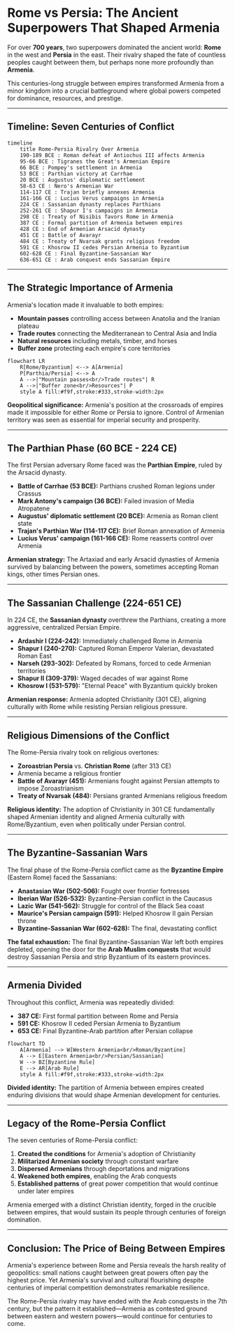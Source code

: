 # Rome vs Persia: The Ancient Superpowers That Shaped Armenia

For over **700 years**, two superpowers dominated the ancient world: **Rome** in the west and **Persia** in the east. Their rivalry shaped the fate of countless peoples caught between them, but perhaps none more profoundly than **Armenia**.

This centuries-long struggle between empires transformed Armenia from a minor kingdom into a crucial battleground where global powers competed for dominance, resources, and prestige.

------

## Timeline: Seven Centuries of Conflict

```mermaid
timeline
    title Rome-Persia Rivalry Over Armenia
    190-189 BCE : Roman defeat of Antiochus III affects Armenia
    95-66 BCE : Tigranes the Great's Armenian Empire
    66 BCE : Pompey's settlement in Armenia
    53 BCE : Parthian victory at Carrhae
    20 BCE : Augustus' diplomatic settlement
    58-63 CE : Nero's Armenian War
    114-117 CE : Trajan briefly annexes Armenia
    161-166 CE : Lucius Verus campaigns in Armenia
    224 CE : Sassanian dynasty replaces Parthians
    252-261 CE : Shapur I's campaigns in Armenia
    298 CE : Treaty of Nisibis favors Rome in Armenia
    387 CE : Formal partition of Armenia between empires
    428 CE : End of Armenian Arsacid dynasty
    451 CE : Battle of Avarayr
    484 CE : Treaty of Nvarsak grants religious freedom
    591 CE : Khosrow II cedes Persian Armenia to Byzantium
    602-628 CE : Final Byzantine-Sassanian War
    636-651 CE : Arab conquest ends Sassanian Empire
```

------

## The Strategic Importance of Armenia

Armenia's location made it invaluable to both empires:

- **Mountain passes** controlling access between Anatolia and the Iranian plateau
- **Trade routes** connecting the Mediterranean to Central Asia and India
- **Natural resources** including metals, timber, and horses
- **Buffer zone** protecting each empire's core territories

```mermaid
flowchart LR
    R[Rome/Byzantium] <--> A[Armenia]
    P[Parthia/Persia] <--> A
    A -->|"Mountain passes<br/>Trade routes"| R
    A -->|"Buffer zone<br/>Resources"| P
    style A fill:#f9f,stroke:#333,stroke-width:2px
```

**Geopolitical significance:** Armenia's position at the crossroads of empires made it impossible for either Rome or Persia to ignore. Control of Armenian territory was seen as essential for imperial security and prosperity.

------

## The Parthian Phase (60 BCE - 224 CE)

The first Persian adversary Rome faced was the **Parthian Empire**, ruled by the Arsacid dynasty.

- **Battle of Carrhae (53 BCE):** Parthians crushed Roman legions under Crassus
- **Mark Antony's campaign (36 BCE):** Failed invasion of Media Atropatene
- **Augustus' diplomatic settlement (20 BCE):** Armenia as Roman client state
- **Trajan's Parthian War (114-117 CE):** Brief Roman annexation of Armenia
- **Lucius Verus' campaign (161-166 CE):** Rome reasserts control over Armenia

**Armenian strategy:** The Artaxiad and early Arsacid dynasties of Armenia survived by balancing between the powers, sometimes accepting Roman kings, other times Persian ones.

------

## The Sassanian Challenge (224-651 CE)

In 224 CE, the **Sassanian dynasty** overthrew the Parthians, creating a more aggressive, centralized Persian Empire.

- **Ardashir I (224-242):** Immediately challenged Rome in Armenia
- **Shapur I (240-270):** Captured Roman Emperor Valerian, devastated Roman East
- **Narseh (293-302):** Defeated by Romans, forced to cede Armenian territories
- **Shapur II (309-379):** Waged decades of war against Rome
- **Khosrow I (531-579):** "Eternal Peace" with Byzantium quickly broken

**Armenian response:** Armenia adopted Christianity (301 CE), aligning culturally with Rome while resisting Persian religious pressure.

------

## Religious Dimensions of the Conflict

The Rome-Persia rivalry took on religious overtones:

- **Zoroastrian Persia** vs. **Christian Rome** (after 313 CE)
- Armenia became a religious frontier
- **Battle of Avarayr (451):** Armenians fought against Persian attempts to impose Zoroastrianism
- **Treaty of Nvarsak (484):** Persians granted Armenians religious freedom

**Religious identity:** The adoption of Christianity in 301 CE fundamentally shaped Armenian identity and aligned Armenia culturally with Rome/Byzantium, even when politically under Persian control.

------

## The Byzantine-Sassanian Wars

The final phase of the Rome-Persia conflict came as the **Byzantine Empire** (Eastern Rome) faced the Sassanians:

- **Anastasian War (502-506):** Fought over frontier fortresses
- **Iberian War (526-532):** Byzantine-Persian conflict in the Caucasus
- **Lazic War (541-562):** Struggle for control of the Black Sea coast
- **Maurice's Persian campaign (591):** Helped Khosrow II gain Persian throne
- **Byzantine-Sassanian War (602-628):** The final, devastating conflict

**The fatal exhaustion:** The final Byzantine-Sassanian War left both empires depleted, opening the door for the **Arab Muslim conquests** that would destroy Sassanian Persia and strip Byzantium of its eastern provinces.

------

## Armenia Divided

Throughout this conflict, Armenia was repeatedly divided:

- **387 CE:** First formal partition between Rome and Persia
- **591 CE:** Khosrow II ceded Persian Armenia to Byzantium
- **653 CE:** Final Byzantine-Arab partition after Persian collapse

```mermaid
flowchart TD
    A[Armenia] --> W[Western Armenia<br/>Roman/Byzantine]
    A --> E[Eastern Armenia<br/>Persian/Sassanian]
    W --> BZ[Byzantine Rule]
    E --> AR[Arab Rule]
    style A fill:#f9f,stroke:#333,stroke-width:2px
```

**Divided identity:** The partition of Armenia between empires created enduring divisions that would shape Armenian development for centuries.

------

## Legacy of the Rome-Persia Conflict

The seven centuries of Rome-Persia conflict:

1. **Created the conditions** for Armenia's adoption of Christianity
2. **Militarized Armenian society** through constant warfare
3. **Dispersed Armenians** through deportations and migrations
4. **Weakened both empires**, enabling the Arab conquests
5. **Established patterns** of great power competition that would continue under later empires

Armenia emerged with a distinct Christian identity, forged in the crucible between empires, that would sustain its people through centuries of foreign domination.

------

## Conclusion: The Price of Being Between Empires

Armenia's experience between Rome and Persia reveals the harsh reality of geopolitics: small nations caught between great powers often pay the highest price. Yet Armenia's survival and cultural flourishing despite centuries of imperial competition demonstrates remarkable resilience.

The Rome-Persia rivalry may have ended with the Arab conquests in the 7th century, but the pattern it established—Armenia as contested ground between eastern and western powers—would continue for centuries to come.
